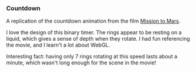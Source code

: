### Countdown

A replication of the countdown animation from the film [Mission to Mars](https://www.rottentomatoes.com/m/mission_to_mars/). 

I love the design of this binary timer. The rings appear to be resting on a liquid, which gives a sense of depth when they rotate. I had fun referencing the movie, and I learn't a lot about WebGL.

Interesting fact: having only 7 rings rotating at this speed lasts about a minute, which wasn't long enough for the scene in the movie!
